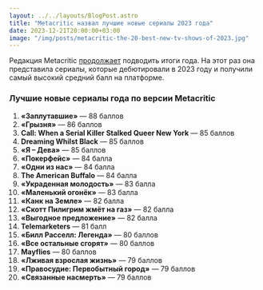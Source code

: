 ```yaml
---
layout: ../../layouts/BlogPost.astro
title: "Metacritic назвал лучшие новые сериалы 2023 года"
date: 2023-12-21T20:00:00+03:00
image: "/img/posts/metacritic-the-20-best-new-tv-shows-of-2023.jpg"
---
```


Редакция Metacritic [продолжает](https://www.metacritic.com/news/the-20-best-new-tv-shows-of-2023/) подводить итоги года. На этот раз она представила сериалы, которые дебютировали в 2023 году и получили самый высокий средний балл на платформе.

### Лучшие новые сериалы года по версии Metacritic

1.  **«Заплутавшие»** — 88 баллов
2.  **«Грызня»** — 86 баллов  
3.  **Call: When a Serial Killer Stalked Queer New York** — 85 баллов  
4.  **Dreaming Whilst Black** — 85 баллов  
5.  **«Я – Дева»** — 85 баллов  
6.  **«Покерфейс»** — 84 балла  
7.  **«Одни из нас»** — 84 балла  
8.  **The American Buffalo** — 84 балла  
9.  **«Украденная молодость»** — 83 балла  
10.  **«Маленький огонёк»** — 83 балла  
11.  **«Канк на Земле»** — 82 балла  
12.  **«Скотт Пилигрим жмёт на газ»** — 82 балла  
13.  **«Выгодное предложение»** — 82 балла
14.  **Telemarketers** — 81 балл  
15.  **«Билл Расселл: Легенда»** — 80 баллов  
16.  **«Все остальные сгорят»** — 80 баллов
17.  **Mayflies** — 80 баллов
18.  **«Лживая взрослая жизнь»** — 79 баллов  
19.  **«Правосудие: Первобытный город»** — 79 баллов  
20.  **«Связанные насмерть»** — 79 баллов